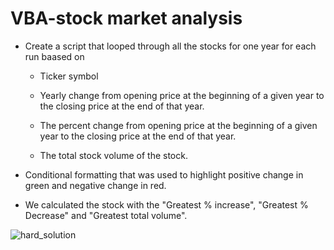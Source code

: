 # VBA-stock market analysis

* Create a script that looped through all the stocks for one year for each run baased on 




  * Ticker symbol
  
  * Yearly change from opening price at the beginning of a given year to the closing price at the end of that year.
   

  * The percent change from opening price at the beginning of a given year to the closing price at the end of that year.

  * The total stock volume of the stock.

* Conditional formatting that was used to highlight positive change in green and negative change in red.

* We calculated  the stock with the "Greatest % increase", "Greatest % Decrease" and "Greatest total volume". 

![hard_solution](Images/hard_solution.png)
